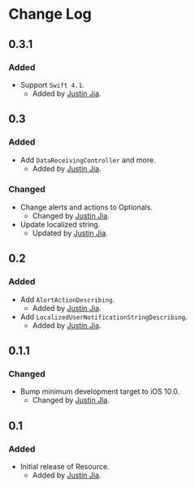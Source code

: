 # Change Log

## 0.3.1

### Added

- Support `Swift 4.1`.
    - Added by [Justin Jia](http://github.com/JustinJiaDev).

## 0.3

### Added

- Add `DataReceivingController` and more.
    - Added by [Justin Jia](http://github.com/JustinJiaDev).

### Changed

- Change alerts and actions to Optionals.
    - Changed by [Justin Jia](http://github.com/JustinJiaDev).
- Update localized string.
    - Updated by [Justin Jia](http://github.com/JustinJiaDev).

## 0.2

### Added

- Add `AlertActionDescribing`.
    - Added by [Justin Jia](http://github.com/JustinJiaDev).
- Add `LocalizedUserNotificationStringDescribing`.
    - Added by [Justin Jia](http://github.com/JustinJiaDev).

## 0.1.1

### Changed

- Bump minimum development target to iOS 10.0.
    - Changed by [Justin Jia](http://github.com/JustinJiaDev).

## 0.1

### Added

- Initial release of Resource.
    - Added by [Justin Jia](http://github.com/JustinJiaDev).
